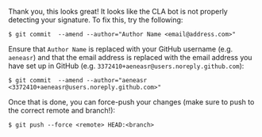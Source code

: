 Thank you, this looks great! It looks like the CLA bot is not properly detecting
your signature. To fix this, try the following:

```
$ git commit  --amend --author="Author Name <email@address.com>"
```

Ensure that `Author Name` is replaced with your GitHub username (e.g. `aeneasr`)
and that the email address is replaced with the email address you have set up in
GitHub (e.g. `3372410+aeneasr@users.noreply.github.com`):

```
$ git commit  --amend --author="aeneasr <3372410+aeneasr@users.noreply.github.com>"
```

Once that is done, you can force-push your changes (make sure to push to the
correct remote and branch!):

```
$ git push --force <remote> HEAD:<branch>
```
